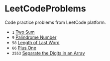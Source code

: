 # LeetCodeProblems
Code practice problems from LeetCode platform.

* `1` [Two Sum](https://leetcode.com/problems/two-sum/)
* `9` [Palindrome Number](https://leetcode.com/problems/palindrome-number/)
* `58` [Length of Last Word](https://leetcode.com/problems/length-of-last-word/)
* `66` [Plus One](https://leetcode.com/problems/plus-one/)
* `2553` [Separate the Digits in an Array](https://leetcode.com/problems/separate-the-digits-in-an-array/)
